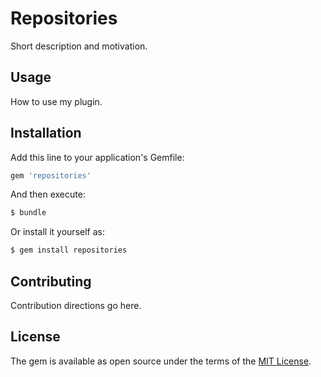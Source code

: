 # Repositories
Short description and motivation.

## Usage
How to use my plugin.

## Installation
Add this line to your application's Gemfile:

```ruby
gem 'repositories'
```

And then execute:
```bash
$ bundle
```

Or install it yourself as:
```bash
$ gem install repositories
```

## Contributing
Contribution directions go here.

## License
The gem is available as open source under the terms of the [MIT License](https://opensource.org/licenses/MIT).
